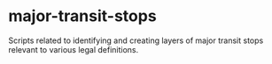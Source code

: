 # major-transit-stops
Scripts related to identifying and creating layers of major transit stops relevant to various legal definitions.